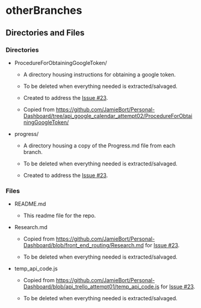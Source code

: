 # otherBranches

## Directories and Files

### Directories

- ProcedureForObtainingGoogleToken/

  - A directory housing instructions for obtaining a google token.

  - To be deleted when everything needed is extracted/salvaged.

  - Created to address the [Issue #23](https://github.com/JamieBort/Personal-Dashboard/issues/23).

  - Copied from https://github.com/JamieBort/Personal-Dashboard/tree/api_google_calendar_attempt02/ProcedureForObtainingGoogleToken/

- progress/

  - A directory housing a copy of the Progress.md file from each branch.

  - To be deleted when everything needed is extracted/salvaged.

  - Created to address the [Issue #23](https://github.com/JamieBort/Personal-Dashboard/issues/23).

### Files

- README.md

  - This readme file for the repo.

- Research.md

  - Copied from https://github.com/JamieBort/Personal-Dashboard/blob/front_end_routing/Research.md for [Issue #23](https://github.com/JamieBort/Personal-Dashboard/issues/23).

  - To be deleted when everything needed is extracted/salvaged.

- temp_api_code.js

  - Copied from https://github.com/JamieBort/Personal-Dashboard/blob/api_trello_attempt01/temp_api_code.js for [Issue #23](https://github.com/JamieBort/Personal-Dashboard/issues/23).

  - To be deleted when everything needed is extracted/salvaged.
